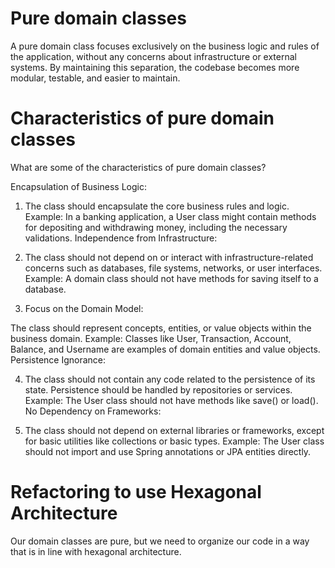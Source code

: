 # Pure domain classes
A pure domain class focuses exclusively on the business logic and rules of the application, without any concerns about infrastructure or external systems. 
By maintaining this separation, the codebase becomes more modular, testable, and easier to maintain.

# Characteristics of pure domain classes

What are some of the characteristics of pure domain classes?

Encapsulation of Business Logic:

1. The class should encapsulate the core business rules and logic.
Example: In a banking application, a User class might contain methods for depositing and withdrawing money, including the necessary validations.
Independence from Infrastructure:

2. The class should not depend on or interact with infrastructure-related concerns such as databases, file systems, networks, or user interfaces.
Example: A domain class should not have methods for saving itself to a database.

3. Focus on the Domain Model:

The class should represent concepts, entities, or value objects within the business domain.
Example: Classes like User, Transaction, Account, Balance, and Username are examples of domain entities and value objects.
Persistence Ignorance:

4. The class should not contain any code related to the persistence of its state. Persistence should be handled by repositories or services.
Example: The User class should not have methods like save() or load().
No Dependency on Frameworks:

5. The class should not depend on external libraries or frameworks, except for basic utilities like collections or basic types.
Example: The User class should not import and use Spring annotations or JPA entities directly.

# Refactoring to use Hexagonal Architecture

Our domain classes are pure, but we need to organize our code in a way that is in line with hexagonal architecture.





